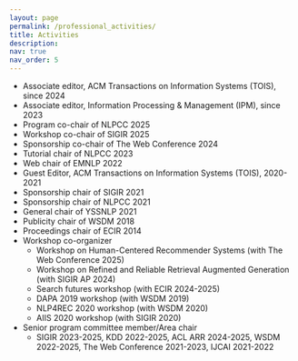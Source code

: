 ```yaml
---
layout: page
permalink: /professional_activities/
title: Activities
description: 
nav: true
nav_order: 5
---
```


- Associate editor, ACM Transactions on Information Systems (TOIS), since 2024 
- Associate editor, Information Processing & Management (IPM), since 2023  
- Program co-chair of NLPCC 2025
- Workshop co-chair of SIGIR 2025
- Sponsorship co-chair of The Web Conference 2024
- Tutorial chair of NLPCC 2023
- Web chair of EMNLP 2022
- Guest Editor, ACM Transactions on Information Systems (TOIS), 2020-2021
- Sponsorship chair of SIGIR 2021
- Sponsorship chair of NLPCC 2021
- General chair of YSSNLP 2021
- Publicity chair of WSDM 2018
- Proceedings chair of ECIR 2014
- Workshop co-organizer
	- Workshop on Human-Centered Recommender Systems (with The Web Conference 2025)
	- Workshop on Refined and Reliable Retrieval Augmented Generation (with SIGIR AP 2024)
	- Search futures workshop (with ECIR 2024-2025)
	- DAPA 2019 workshop (with WSDM 2019)
	- NLP4REC 2020 workshop (with WSDM 2020)
	- AIIS 2020 workshop (with SIGIR 2020)
- Senior program committee member/Area chair
	- SIGIR 2023-2025, KDD 2022-2025, ACL ARR 2024-2025, WSDM 2022-2025, The Web Conference 2021-2023, IJCAI 2021-2022
